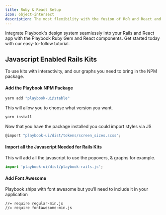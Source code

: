 ```yaml
---
title: Ruby & React Setup
icon: object-intersect
description: The most flexibility with the fusion of RoR and React and the power of 100+ highly customizable View Components. Build design driven UI in Rails with View Components.
---
```


Integrate Playbook's design system seamlessly into your Rails and React app with the Playbook Ruby Gem and React components. Get started today with our easy-to-follow tutorial.

## Javascript Enabled Rails Kits
To use kits with interactivity, and our graphs you need to bring in the NPM package.

#### Add the Playbook NPM Package
```sh
yarn add "playbook-ui@stable"
```

This will allow you to choose what version you want.

```sh
yarn install
```

Now that you have the package installed you could import styles via JS

```jsx
@import "playbook-ui/dist/tokens/screen_sizes.scss";
```

#### Import all the Javascript Needed for Rails Kits

This will add all the javascript to use the popovers, & graphs for example.

```js
import 'playbook-ui/dist/playbook-rails.js';
```

#### Add Font Awesome

Playbook ships with font awesome but you’ll need to include it in your application

```
//= require regular-min.js
//= require fontawesome-min.js
```